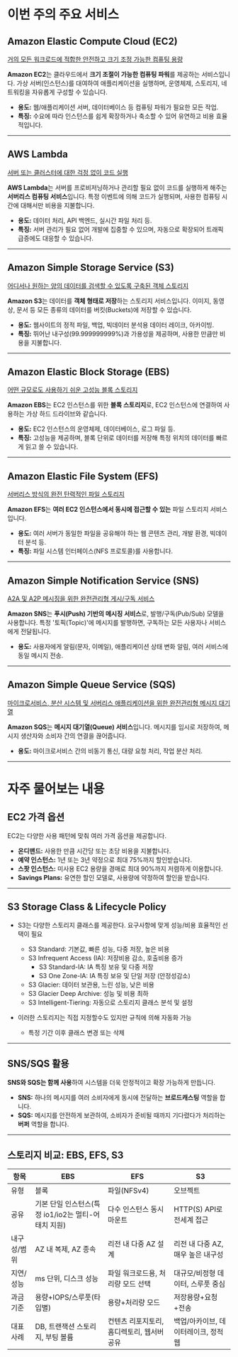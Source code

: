 # 이번 주의 주요 서비스

## Amazon Elastic Compute Cloud (EC2)
[거의 모든 워크로드에 적합한 안전하고 크기 조정 가능한 컴퓨팅 용량](https://aws.amazon.com/ko/ec2/)

**Amazon EC2**는 클라우드에서 **크기 조절이 가능한 컴퓨팅 파워**를 제공하는 서비스입니다. 가상 서버(인스턴스)를 대여하여 애플리케이션을 실행하며, 운영체제, 스토리지, 네트워킹을 자유롭게 구성할 수 있습니다.
- **용도:** 웹/애플리케이션 서버, 데이터베이스 등 컴퓨팅 파워가 필요한 모든 작업.
- **특징:** 수요에 따라 인스턴스를 쉽게 확장하거나 축소할 수 있어 유연하고 비용 효율적입니다.

---

## AWS Lambda
[서버 또는 클러스터에 대한 걱정 없이 코드 실행](https://aws.amazon.com/ko/lambda/)

**AWS Lambda**는 서버를 프로비저닝하거나 관리할 필요 없이 코드를 실행하게 해주는 **서버리스 컴퓨팅 서비스**입니다. 특정 이벤트에 의해 코드가 실행되며, 사용한 컴퓨팅 시간에 대해서만 비용을 지불합니다.
- **용도:** 데이터 처리, API 백엔드, 실시간 파일 처리 등.
- **특징:** 서버 관리가 필요 없어 개발에 집중할 수 있으며, 자동으로 확장되어 트래픽 급증에도 대응할 수 있습니다.

---

## Amazon Simple Storage Service (S3)
[어디서나 원하는 양의 데이터를 검색할 수 있도록 구축된 객체 스토리지](https://aws.amazon.com/ko/s3/)

**Amazon S3**는 데이터를 **객체 형태로 저장**하는 스토리지 서비스입니다. 이미지, 동영상, 문서 등 모든 종류의 데이터를 버킷(Buckets)에 저장할 수 있습니다.
- **용도:** 웹사이트의 정적 파일, 백업, 빅데이터 분석용 데이터 레이크, 아카이빙.
- **특징:** 뛰어난 내구성(99.999999999%)과 가용성을 제공하며, 사용한 만큼만 비용을 지불합니다.

---

## Amazon Elastic Block Storage (EBS)
[어떤 규모로도 사용하기 쉬운 고성능 블록 스토리지](https://aws.amazon.com/ko/ebs/)

**Amazon EBS**는 EC2 인스턴스를 위한 **블록 스토리지**로, EC2 인스턴스에 연결하여 사용하는 가상 하드 드라이브와 같습니다.
- **용도:** EC2 인스턴스의 운영체제, 데이터베이스, 로그 파일 등.
- **특징:** 고성능을 제공하며, 블록 단위로 데이터를 저장해 특정 위치의 데이터를 빠르게 읽고 쓸 수 있습니다.

---

## Amazon Elastic File System (EFS)
[서버리스 방식의 완전 탄력적인 파일 스토리지](https://aws.amazon.com/ko/efs/)

**Amazon EFS**는 **여러 EC2 인스턴스에서 동시에 접근할 수 있는** 파일 스토리지 서비스입니다.
- **용도:** 여러 서버가 동일한 파일을 공유해야 하는 웹 콘텐츠 관리, 개발 환경, 빅데이터 분석 등.
- **특징:** 파일 시스템 인터페이스(NFS 프로토콜)를 사용합니다.

---

## Amazon Simple Notification Service (SNS)
[A2A 및 A2P 메시징을 위한 완전관리형 게시/구독 서비스](https://aws.amazon.com/ko/sns/)

**Amazon SNS**는 **푸시(Push) 기반의 메시징 서비스**로, 발행/구독(Pub/Sub) 모델을 사용합니다. 특정 '토픽(Topic)'에 메시지를 발행하면, 구독하는 모든 사용자나 서비스에게 전달됩니다.
- **용도:** 사용자에게 알림(문자, 이메일), 애플리케이션 상태 변화 알림, 여러 서비스에 동일 메시지 전송.

---

## Amazon Simple Queue Service (SQS)
[마이크로서비스, 분산 시스템 및 서버리스 애플리케이션을 위한 완전관리형 메시지 대기열](https://aws.amazon.com/ko/sqs/)

**Amazon SQS**는 **메시지 대기열(Queue) 서비스**입니다. 메시지를 임시로 저장하여, 메시지 생산자와 소비자 간의 연결을 끊어줍니다.
- **용도:** 마이크로서비스 간의 비동기 통신, 대량 요청 처리, 작업 분산 처리.

---

# 자주 물어보는 내용

## EC2 가격 옵션
EC2는 다양한 사용 패턴에 맞춰 여러 가격 옵션을 제공합니다.
- **온디맨드:** 사용한 만큼 시간당 또는 초당 비용을 지불합니다.
- **예약 인스턴스:** 1년 또는 3년 약정으로 최대 75%까지 할인받습니다.
- **스팟 인스턴스:** 미사용 EC2 용량을 경매로 최대 90%까지 저렴하게 이용합니다.
- **Savings Plans:** 유연한 할인 모델로, 사용량에 약정하여 할인을 받습니다.

---

## S3 Storage Class & Lifecycle Policy

- S3는 다양한 스토리지 클래스를 제공한다. 요구사항에 맞게 성능/비용 효율적인 선택이 필요
  - S3 Standard: 기본값, 빠른 성능, 다중 저장, 높은 비용
  - S3 Infrequent Access (IA): 저장비용 감소, 호출비용 증가
    - S3 Standard-IA: IA 특징 보유 및 다중 저장
    - S3 One Zone-IA: IA 특징 보유 및 단일 저장 (안정성감소)
  - S3 Glacier: 데이터 보관용, 느린 성능, 낮은 비용
  - S3 Glacier Deep Archive: 성능 및 비용 최하 
  - S3 Intelligent-Tiering: 자동으로 스토리지 클래스 분석 및 설정

- 이러한 스토리지는 직접 지정할수도 있지만 규칙에 의해 자동화 가능
  - 특정 기간 이후 클래스 변경 또는 삭제


---

## SNS/SQS 활용
**SNS와 SQS는 함께 사용**하여 시스템을 더욱 안정적이고 확장 가능하게 만듭니다. 
- **SNS:** 하나의 메시지를 여러 소비자에게 동시에 전달하는 **브로드캐스팅** 역할을 합니다.
- **SQS:** 메시지를 안전하게 보관하여, 소비자가 준비될 때까지 기다렸다가 처리하는 **버퍼** 역할을 합니다.

---

## 스토리지 비교: EBS, EFS, S3

| 항목                                                             | EBS                               | EFS                      | S3                    |
| -------------------------------------------------------------- | --------------------------------- | ------------------------ | --------------------- |
| 유형                                                             | 블록                                | 파일(NFSv4)                | 오브젝트                  |
| 공유                                                             | 기본 단일 인스턴스(특정 io1/io2는 멀티-어태치 지원) | 다수 인스턴스 동시 마운트           | HTTP(S) API로 전세계 접근   |
| 내구성/범위                                                         | AZ 내 복제, AZ 종속                    | 리전 내 다중 AZ 설계            | 리전 내 다중 AZ, 매우 높은 내구성 |
| 지연/성능                                                          | ms 단위, 디스크 성능                     | 파일 워크로드용, 처리량 모드 선택      | 대규모/비정형 데이터, 스루풋 중심   |
| 과금 기준                                                          | 용량+IOPS/스루풋(타입별)                  | 용량+처리량 모드                | 저장용량+요청+전송            |
| 대표 사례                                                          | DB, 트랜잭션 스토리지, 부팅 볼륨              | 컨텐츠 리포지토리, 홈디렉토리, 웹서버 공유 | 백업/아카이브, 데이터레이크, 정적웹  |

